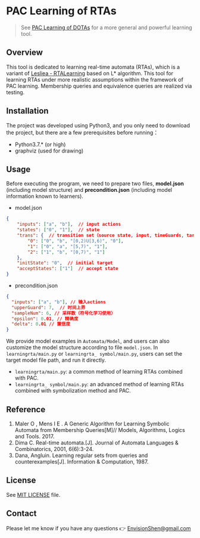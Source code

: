# PAC Learning of RTAs

> See [PAC Learning of DOTAs](https://github.com/sherwinshen/pac_learn_DOTAs) for a more general and powerful learning tool.

## Overview

This tool is dedicated to learning real-time automata (RTAs), which is a variant of [Lesliea - RTALearning](https://github.com/Leslieaj/RTALearning) based on L* algorithm. This tool for learning RTAs under more realistic assumptions within the framework of PAC learning. Membership queries and equivalence queries are realized via testing. 

## Installation

The project was developed using Python3, and you only need to download the project, but there are a few prerequisites before running：

- Python3.7.* (or high)
- graphviz (used for drawing)

## Usage

Before executing the program, we need to prepare two files, **model.json** (including model structure) and **precondition.json** (including model information known to learners).

- model.json

```json
{
	"inputs": ["a", "b"],  // input actions
	"states": ["0", "1"],  // state
	"trans": {  // transition set（source state, input, timeGuards, target state）
		"0": ["0", "b", "[0,2)U[3,6)", "0"],
		"1": ["0", "a", "[5,7)", "1"],
		"2": ["1", "b", "[0,7)", "1"]
	},
	"initState": "0",  // initial target
	"acceptStates": ["1"]  // accept state
}
```

- precondition.json

```json
{
  "inputs": ["a", "b"], // 输入actions
  "upperGuard": 7,  // 时间上界
  "sampleNum": 6, // 采样数（符号化学习使用）
  "epsilon": 0.01, // 精确度
  "delta": 0.01 // 置信度
}
```

We provide model examples in `Automata/Model`, and users can also customize the model structure according to file `model.json`. In ` learningrta/main.py ` or ` learningrta_ symbol/main.py `, users can set the target model file path, and run it directly.

- `learningrta/main.py`: a common method of learning RTAs combined with PAC.
- `learningrta_ symbol/main.py`: an advanced method of learning RTAs combined with symbolization method and PAC.

## Reference

1. Maler O , Mens I E . A Generic Algorithm for Learning Symbolic Automata from Membership Queries[M]// Models, Algorithms, Logics and Tools. 2017.
2. Dima C. Real-time automata.[J]. Journal of Automata Languages & Combinatorics, 2001, 6(6):3-24.
3. Dana, Angluin. Learning regular sets from queries and counterexamples[J]. Information & Computation, 1987.

## License

See [MIT LICENSE](./LICENSE) file.

## Contact

Please let me know if you have any questions 👉 [EnvisionShen@gmail.com](mailto:EnvisionShen@gmail.com)
